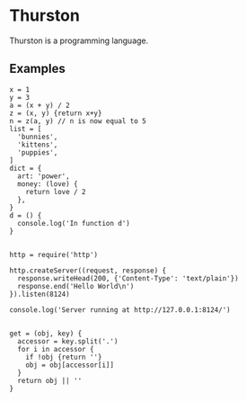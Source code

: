 Thurston
========
Thurston is a programming language.

Examples
--------
    x = 1
    y = 3
    a = (x + y) / 2
    z = (x, y) {return x+y}
    n = z(a, y) // n is now equal to 5
    list = [
      'bunnies', 
      'kittens', 
      'puppies',
    ]
    dict = {
      art: 'power',
      money: (love) {
        return love / 2
      },
    }
    d = () {
      console.log('In function d')
    }


    http = require('http')

    http.createServer((request, response) {
      response.writeHead(200, {'Content-Type': 'text/plain'})
      response.end('Hello World\n')
    }).listen(8124)

    console.log('Server running at http://127.0.0.1:8124/')


    get = (obj, key) {
      accessor = key.split('.')
      for i in accessor {
        if !obj {return ''}
        obj = obj[accessor[i]]
      }
      return obj || ''
    }
